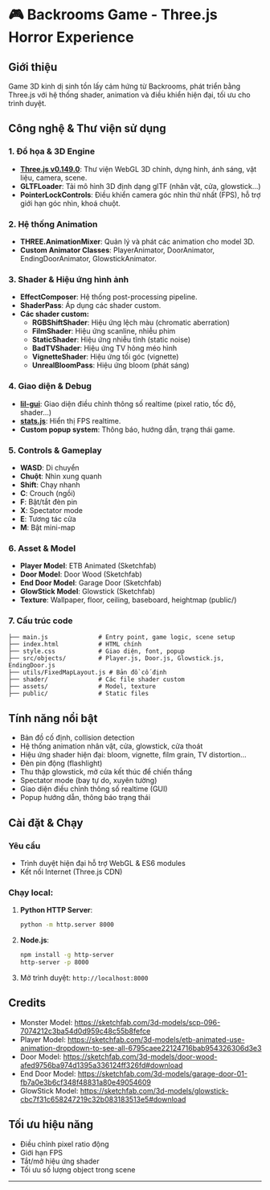 # 🎮 Backrooms Game - Three.js Horror Experience

## Giới thiệu
Game 3D kinh dị sinh tồn lấy cảm hứng từ Backrooms, phát triển bằng Three.js với hệ thống shader, animation và điều khiển hiện đại, tối ưu cho trình duyệt.

## Công nghệ & Thư viện sử dụng

### 1. Đồ họa & 3D Engine
- **[Three.js v0.149.0](https://threejs.org/)**: Thư viện WebGL 3D chính, dựng hình, ánh sáng, vật liệu, camera, scene.
- **GLTFLoader**: Tải mô hình 3D định dạng glTF (nhân vật, cửa, glowstick...)
- **PointerLockControls**: Điều khiển camera góc nhìn thứ nhất (FPS), hỗ trợ giới hạn góc nhìn, khoá chuột.

### 2. Hệ thống Animation
- **THREE.AnimationMixer**: Quản lý và phát các animation cho model 3D.
- **Custom Animator Classes**: PlayerAnimator, DoorAnimator, EndingDoorAnimator, GlowstickAnimator.

### 3. Shader & Hiệu ứng hình ảnh
- **EffectComposer**: Hệ thống post-processing pipeline.
- **ShaderPass**: Áp dụng các shader custom.
- **Các shader custom:**
  - **RGBShiftShader**: Hiệu ứng lệch màu (chromatic aberration)
  - **FilmShader**: Hiệu ứng scanline, nhiễu phim
  - **StaticShader**: Hiệu ứng nhiễu tĩnh (static noise)
  - **BadTVShader**: Hiệu ứng TV hỏng méo hình
  - **VignetteShader**: Hiệu ứng tối góc (vignette)
  - **UnrealBloomPass**: Hiệu ứng bloom (phát sáng)

### 4. Giao diện & Debug
- **[lil-gui](https://github.com/georgealways/lil-gui)**: Giao diện điều chỉnh thông số realtime (pixel ratio, tốc độ, shader...)
- **[stats.js](https://github.com/mrdoob/stats.js/)**: Hiển thị FPS realtime.
- **Custom popup system**: Thông báo, hướng dẫn, trạng thái game.

### 5. Controls & Gameplay
- **WASD**: Di chuyển
- **Chuột**: Nhìn xung quanh
- **Shift**: Chạy nhanh
- **C**: Crouch (ngồi)
- **F**: Bật/tắt đèn pin
- **X**: Spectator mode
- **E**: Tương tác cửa
- **M**: Bật mini-map

### 6. Asset & Model
- **Player Model**: ETB Animated (Sketchfab)
- **Door Model**: Door Wood (Sketchfab)
- **End Door Model**: Garage Door (Sketchfab)
- **GlowStick Model**: Glowstick (Sketchfab)
- **Texture**: Wallpaper, floor, ceiling, baseboard, heightmap (public/)

### 7. Cấu trúc code
```
├── main.js              # Entry point, game logic, scene setup
├── index.html           # HTML chính
├── style.css            # Giao diện, font, popup
├── src/objects/         # Player.js, Door.js, Glowstick.js, EndingDoor.js
├── utils/FixedMapLayout.js # Bản đồ cố định
├── shader/              # Các file shader custom
├── assets/              # Model, texture
├── public/              # Static files
```

## Tính năng nổi bật
- Bản đồ cố định, collision detection
- Hệ thống animation nhân vật, cửa, glowstick, cửa thoát
- Hiệu ứng shader hiện đại: bloom, vignette, film grain, TV distortion...
- Đèn pin động (flashlight)
- Thu thập glowstick, mở cửa kết thúc để chiến thắng
- Spectator mode (bay tự do, xuyên tường)
- Giao diện điều chỉnh thông số realtime (GUI)
- Popup hướng dẫn, thông báo trạng thái

## Cài đặt & Chạy
### Yêu cầu
- Trình duyệt hiện đại hỗ trợ WebGL & ES6 modules
- Kết nối Internet (Three.js CDN)

### Chạy local:
1. **Python HTTP Server**:
   ```bash
   python -m http.server 8000
   ```
2. **Node.js**:
   ```bash
   npm install -g http-server
   http-server -p 8000
   ```
3. Mở trình duyệt: `http://localhost:8000`

## Credits
- Monster Model: https://sketchfab.com/3d-models/scp-096-7074212c3ba54d0d959c48c55b8fefce
- Player Model: https://sketchfab.com/3d-models/etb-animated-use-animation-dropdown-to-see-all-6795caee22124716bab954326306d3e3
- Door Model: https://sketchfab.com/3d-models/door-wood-afed9756ba974d1395a336124ff326fd#download
- End Door Model: https://sketchfab.com/3d-models/garage-door-01-fb7a0e3b6cf348f48831a80e49054609
- GlowStick Model: https://sketchfab.com/3d-models/glowstick-cbc7f31c658247219c32b083183513e5#download

## Tối ưu hiệu năng
- Điều chỉnh pixel ratio động
- Giới hạn FPS
- Tắt/mở hiệu ứng shader
- Tối ưu số lượng object trong scene

---

